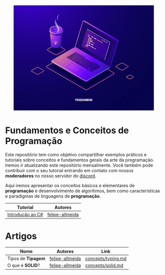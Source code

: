 <h1 align="center">
  <img src="/Images/concepts.jpg" alt="Concepts" width="450px" />
</h1>

# Fundamentos e Conceitos de Programação

Este repositório tem como objetivo compartilhar exemplos práticos e tutoriais sobre conceitos e fundamentos gerais da arte da programação.
Iremos ir atualizando este repositório mensalmente. Você também pode contribuir com o seu tutorial entrando em contato com nossos **moderadores** no nosso servidor do [discord](https://discord.gg/FvkzVcr).
<br>

Aqui iremos apresentar os conceitos básicos e elementares de **programação** e desenvolvimento de algoritimos, bem como características e paradigmas de linguagens de **programação**.

Tutorial | Autores
------- | -------
[Introdução ao C#](https://github.com/Pampa-Devs/concepts/blob/master/Fundamentals/csharp/README.md) | [felipe-allmeida](https://github.com/felipe-allmeida)

# Artigos

Nome | Autores | Link
------- | ------- | -------
Tipos de **Tipagem** | [felipe-allmeida](https://github.com/felipe-allmeida) | [concepts/typing.md](https://github.com/Pampa-Devs/concepts/blob/master/Concepts/typing.md)
O que é **SOLID**? | [felipe-allmeida](https://github.com/felipe-allmeida) | [concepts/solid.md](https://github.com/Pampa-Devs/concepts/blob/master/Concepts/solid.md)
